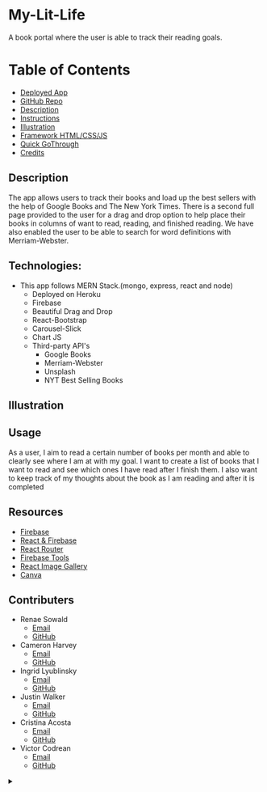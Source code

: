 # My-Lit-Life

A book portal where the user is able to track their reading goals.

# Table of Contents

* [Deployed App](https://my-lit-life.herokuapp.com/)
* [GitHub Repo](https://github.com/rsowald/MyLitLife)
* [Description](https://github.com/rsowald/MyLitLife/blob/dff83682a74100474d9ad7e3de28962dfb1460b7/README.md#Description)
* [Instructions](https://github.com/rsowald/MyLitLife/blob/dff83682a74100474d9ad7e3de28962dfb1460b7/README.md#Technologies)
* [Illustration](https://github.com/rsowald/MyLitLife/blob/dff83682a74100474d9ad7e3de28962dfb1460b7/README.md#Illustration)
* [Framework HTML/CSS/JS](https://github.com/rsowald/MyLitLife/blob/dff83682a74100474d9ad7e3de28962dfb1460b7/README.md#Framework)
* [Quick GoThrough](https://github.com/rsowald/MyLitLife/blob/dff83682a74100474d9ad7e3de28962dfb1460b7/README.md#Gothrough)
* [Credits](https://github.com/rsowald/MyLitLife/blob/dff83682a74100474d9ad7e3de28962dfb1460b7/README.md#Credits)

## Description

The app allows users to track their books and load up the best sellers with the help of Google Books and The New York Times. There is a second full page provided to the user for a drag and drop option to help place their books in columns of want to read, reading, and finished reading. We have also enabled the user to be able to search for word definitions with Merriam-Webster.

## Technologies:

* This app follows MERN Stack.(mongo, express, react and node)
  * Deployed on Heroku
  * Firebase
  * Beautiful Drag and Drop
  * React-Bootstrap
  * Carousel-Slick
  * Chart JS
  * Third-party API's
    * Google Books
    * Merriam-Webster
    * Unsplash
    * NYT Best Selling Books

## Illustration

## Usage

As a user, I aim to read a certain number of books per month and able to clearly see where I am at with my goal. I want to create a list of books that I want to read and see which ones I have read after I finish them. I also want to keep track of my thoughts about the book as I am reading and after it is completed

## Resources

* [Firebase](https://firebase.google.com/docs/auth)
* [React & Firebase](https://react-firebase-js.com/)
* [React Router](https://reactrouter.com/web/api/withRouter)
* [Firebase Tools](https://www.npmjs.com/package/firebase-tools)
* [React Image Gallery](https://www.npmjs.com/package/react-image-gallery)
* [Canva](https://www.canva.com/)



## Contributers

* Renae Sowald
  * [Email](https://github.com/rsowald/MyLitLife/blob/dff83682a74100474d9ad7e3de28962dfb1460b7)
  * [GitHub](https://github.com/rsowald)
* Cameron Harvey
  * [Email](https://github.com/rsowald/MyLitLife/blob/dff83682a74100474d9ad7e3de28962dfb1460b7)
  * [GitHub](https://github.com/charvey0)
* Ingrid Lyublinsky
  * [Email](https://github.com/rsowald/MyLitLife/blob/dff83682a74100474d9ad7e3de28962dfb1460b7)
  * [GitHub](https://github.com/ilyublinsky)
* Justin Walker
  * [Email](https://github.com/rsowald/MyLitLife/blob/dff83682a74100474d9ad7e3de28962dfb1460b7)
  * [GitHub](https://github.com/walkerj90)
* Cristina Acosta
  * [Email](https://github.com/rsowald/MyLitLife/blob/dff83682a74100474d9ad7e3de28962dfb1460b7)
  * [GitHub](https://github.com/CristinaAcosta)
* Victor Codrean
  * [Email](https://github.com/rsowald/MyLitLife/blob/dff83682a74100474d9ad7e3de28962dfb1460b7/CodreanVictor@gmail.com)
  * [GitHub](https://github.com/VictorCodrean)

<details class="details-reset details-overlay details-overlay-dark" id="jumpto-line-details-dialog"><summary data-hotkey="l" aria-label="Jump to line" role="button"></summary>
